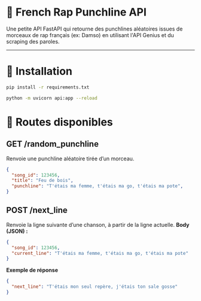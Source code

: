# 🎵 French Rap Punchline API

Une petite API FastAPI qui retourne des punchlines aléatoires issues de morceaux de rap français (ex: Damso) en utilisant l'API Genius et du scraping des paroles.

---

# 🚀 Installation

```bash
pip install -r requirements.txt
```

```bash
python -m uvicorn api:app --reload
```

# 🔗 Routes disponibles
## GET /random_punchline

Renvoie une punchline aléatoire tirée d’un morceau.

```json
{
  "song_id": 123456,
  "title": "Feu de bois",
  "punchline": "T'étais ma femme, t'étais ma go, t'étais ma pote",
}
```

## POST /next_line
Renvoie la ligne suivante d’une chanson, à partir de la ligne actuelle.
**Body (JSON) :**

```json
{
  "song_id": 123456,
  "current_line": "T'étais ma femme, t'étais ma go, t'étais ma pote"
}
```
**Exemple de réponse**

```json
{
  "next_line": "T'étais mon seul repère, j'étais ton sale gosse"
}
```





